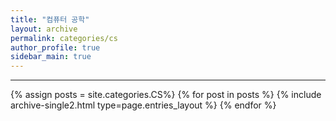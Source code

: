```yaml
---
title: "컴퓨터 공학"
layout: archive
permalink: categories/cs
author_profile: true
sidebar_main: true
---
```


<!-- 공백이 포함되어 있는 카테고리 이름의 경우 site.categories.['a b c'] 이런식으로! -->

***

{% assign posts = site.categories.CS%}
{% for post in posts %} {% include archive-single2.html type=page.entries_layout %} {% endfor %}
